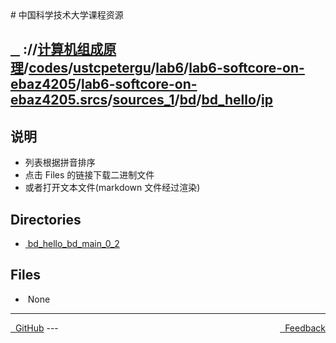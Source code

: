 
<head>
    <meta http-equiv="content-type" content="text/html; charset=utf-8">
    <link rel="stylesheet" href="https://use.fontawesome.com/releases/v5.8.1/css/all.css" integrity="sha384-50oBUHEmvpQ+1lW4y57PTFmhCaXp0ML5d60M1M7uH2+nqUivzIebhndOJK28anvf" crossorigin="anonymous">
    <title> 中国科学技术大学课程资源</title>
</head>
# 中国科学技术大学课程资源

<div>
  <h2>
    <a href="../index.html">&nbsp;&nbsp;<i class="fas fa-backward"></i>&nbsp;</a>
    :/<a href="../../../../../../../../../../index.html"><i class="fas fa-home"></i></a>/<a href="../../../../../../../../../index.html">计算机组成原理</a>/<a href="../../../../../../../../index.html">codes</a>/<a href="../../../../../../../index.html">ustcpetergu</a>/<a href="../../../../../../index.html">lab6</a>/<a href="../../../../../index.html">lab6-softcore-on-ebaz4205</a>/<a href="../../../../index.html">lab6-softcore-on-ebaz4205.srcs</a>/<a href="../../../index.html">sources_1</a>/<a href="../../index.html">bd</a>/<a href="../index.html">bd_hello</a>/<a href="index.html">ip</a>
  </h2>
</div>

## 说明
- 列表根据拼音排序
- 点击 Files 的链接下载二进制文件
- 或者打开文本文件(markdown 文件经过渲染)

<h2> Directories &nbsp; <a href="http://downgit.zhoudaxiaa.com/#/home?url=https://github.com/USTC-Resource/USTC-Course/tree/master/计算机组成原理/codes/ustcpetergu/lab6/lab6-softcore-on-ebaz4205/lab6-softcore-on-ebaz4205.srcs/sources_1/bd/bd_hello/ip" style="color:red;text-decoration:underline;" target="_black"><i class="fas fa-download"></i></a></h2>

<ul><li><a href="bd_hello_bd_main_0_2/index.html"><i class="fas fa-folder"></i>&nbsp;bd_hello_bd_main_0_2</a></li></ul>

## Files
<ul><li><i class="fas fa-meh"></i>&nbsp;None</li></ul>

---
<div style="text-decration:underline;display:inline">
  <a href="https://github.com/USTC-Resource/USTC-Course.git" target="_blank" rel="external"><i class="fab fa-github"></i>&nbsp; GitHub</a>
  <a href="mailto:&#122;huheqin1@gmail.com?subject=反馈与建议" style="float:right" target="_blank" rel="external"><i class="fas fa-envelope"></i>&nbsp; Feedback</a>
</div>
---


